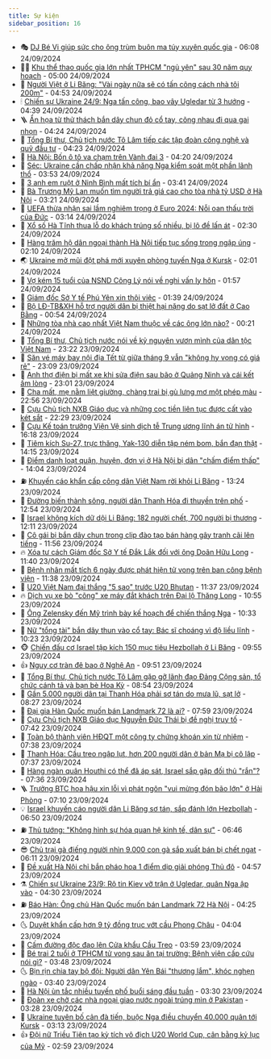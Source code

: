 ```yaml
---
title: Sự kiện
sidebar_position: 16
---
```


<!-- dantri-su-kien:START -->
- 🎭 [DJ Bé Vi giúp sức cho ông trùm buôn ma túy xuyên quốc gia](https://dantri.com.vn/phap-luat/dj-be-vi-giup-suc-cho-ong-trum-buon-ma-tuy-xuyen-quoc-gia-20240924125958020.htm) - 06:08 24/09/2024
- 👨‍🏫 [Khu thể thao quốc gia lớn nhất TPHCM &quot;ngủ yên&quot; sau 30 năm quy hoạch](https://dantri.com.vn/xa-hoi/khu-the-thao-quoc-gia-lon-nhat-tphcm-ngu-yen-sau-30-nam-quy-hoach-20240909115702493.htm) - 05:00 24/09/2024
- 🌮 [Người Việt ở Li Băng: &quot;Vài ngày nữa sẽ có tấn công cách nhà tôi 200m&quot;](https://dantri.com.vn/doi-song/nguoi-viet-o-li-bang-vai-ngay-nua-se-co-tan-cong-cach-nha-toi-200m-20240924092329711.htm) - 04:53 24/09/2024
- 🕯 [Chiến sự Ukraine 24/9: Nga tấn công, bao vây Ugledar từ 3 hướng](https://dantri.com.vn/the-gioi/chien-su-ukraine-249-nga-tan-cong-bao-vay-ugledar-tu-3-huong-20240924112941197.htm) - 04:39 24/09/2024
- 🪜 [Ẩn họa từ thử thách bắn dây chun đỏ cổ tay, cõng nhau đi qua gai nhọn](https://dantri.com.vn/suc-khoe/an-hoa-tu-thu-thach-ban-day-chun-do-co-tay-cong-nhau-di-qua-gai-nhon-20240924074820130.htm) - 04:24 24/09/2024
- 🐘 [Tổng Bí thư, Chủ tịch nước Tô Lâm tiếp các tập đoàn công nghệ và quỹ đầu tư](https://dantri.com.vn/xa-hoi/tong-bi-thu-chu-tich-nuoc-to-lam-tiep-cac-tap-doan-cong-nghe-va-quy-dau-tu-20240924112248565.htm) - 04:23 24/09/2024
- 🤔 [Hà Nội: Bốn ô tô va chạm trên Vành đai 3](https://dantri.com.vn/xa-hoi/ha-noi-bon-o-to-va-cham-tren-vanh-dai-3-20240924111123172.htm) - 04:20 24/09/2024
- 🧠 [Séc: Ukraine cần chấp nhận khả năng Nga kiểm soát một phần lãnh thổ](https://dantri.com.vn/the-gioi/sec-ukraine-can-chap-nhan-kha-nang-nga-kiem-soat-mot-phan-lanh-tho-20240924104816627.htm) - 03:53 24/09/2024
- 📝 [3 anh em ruột ở Ninh Bình mất tích bí ẩn](https://dantri.com.vn/xa-hoi/3-anh-em-ruot-o-ninh-binh-mat-tich-bi-an-20240924101757881.htm) - 03:41 24/09/2024
- 🦏 [Bà Trương Mỹ Lan muốn tìm người trả giá cao cho tòa nhà tỷ USD ở Hà Nội](https://dantri.com.vn/phap-luat/ba-truong-my-lan-muon-tim-nguoi-tra-gia-cao-cho-toa-nha-ty-usd-o-ha-noi-20240924095932071.htm) - 03:21 24/09/2024
- 🥰 [UEFA thừa nhận sai lầm nghiêm trọng ở Euro 2024: Nỗi oan thấu trời của Đức](https://dantri.com.vn/the-thao/uefa-thua-nhan-sai-lam-nghiem-trong-o-euro-2024-noi-oan-thau-troi-cua-duc-20240924101357780.htm) - 03:14 24/09/2024
- 🤗 [Xổ số Hà Tĩnh thua lỗ do khách trúng số nhiều, bị lô đề lấn át](https://dantri.com.vn/kinh-doanh/xo-so-ha-tinh-thua-lo-do-khach-trung-so-nhieu-bi-lo-de-lan-at-20240923190403288.htm) - 02:30 24/09/2024
- 🌈 [Hàng trăm hộ dân ngoại thành Hà Nội tiếp tục sống trong ngập úng](https://dantri.com.vn/xa-hoi/hang-tram-ho-dan-ngoai-thanh-ha-noi-tiep-tuc-song-trong-ngap-ung-20240924034442683.htm) - 02:10 24/09/2024
- 🌏 [Ukraine mở mũi đột phá mới xuyên phòng tuyến Nga ở Kursk](https://dantri.com.vn/the-gioi/ukraine-mo-mui-dot-pha-moi-xuyen-phong-tuyen-nga-o-kursk-20240924083309438.htm) - 02:01 24/09/2024
- 💄 [Vợ kém 15 tuổi của NSND Công Lý nói về nghi vấn ly hôn](https://dantri.com.vn/giai-tri/vo-kem-15-tuoi-cua-nsnd-cong-ly-noi-ve-nghi-van-ly-hon-20240924003749992.htm) - 01:57 24/09/2024
- 👺 [Giám đốc Sở Y tế Phú Yên xin thôi việc](https://dantri.com.vn/xa-hoi/giam-doc-so-y-te-phu-yen-xin-thoi-viec-20240924083152783.htm) - 01:39 24/09/2024
- 👹 [Bộ LĐ-TB&amp;XH hỗ trợ người dân bị thiệt hại nặng do sạt lở đất ở Cao Bằng](https://dantri.com.vn/an-sinh/bo-ld-tbxh-ho-tro-nguoi-dan-bi-thiet-hai-nang-do-sat-lo-dat-o-cao-bang-20240924032515283.htm) - 00:54 24/09/2024
- 🌊 [Những tòa nhà cao nhất Việt Nam thuộc về các ông lớn nào?](https://dantri.com.vn/bat-dong-san/nhung-toa-nha-cao-nhat-viet-nam-thuoc-ve-cac-ong-lon-nao-20240923164409472.htm) - 00:21 24/09/2024
- 🤠 [Tổng Bí thư, Chủ tịch nước nói về kỷ nguyên vươn mình của dân tộc Việt Nam](https://dantri.com.vn/xa-hoi/tong-bi-thu-chu-tich-nuoc-noi-ve-ky-nguyen-vuon-minh-cua-dan-toc-viet-nam-20240924062213310.htm) - 23:22 23/09/2024
- 🎊 [Săn vé máy bay nội địa Tết từ giữa tháng 9 vẫn &quot;không hy vọng có giá rẻ&quot;](https://dantri.com.vn/du-lich/san-ve-may-bay-noi-dia-tet-tu-giua-thang-9-van-khong-hy-vong-co-gia-re-20240923140528945.htm) - 23:09 23/09/2024
- 🐘 [Anh thợ điện bị mất xe khi sửa điện sau bão ở Quảng Ninh và cái kết ấm lòng](https://dantri.com.vn/doi-song/anh-tho-dien-bi-mat-xe-khi-sua-dien-sau-bao-o-quang-ninh-va-cai-ket-am-long-20240923214509329.htm) - 23:01 23/09/2024
- 💂 [Cha mất, mẹ nằm liệt giường, chàng trai bị gù lưng mơ một phép màu](https://dantri.com.vn/tam-long-nhan-ai/cha-mat-me-nam-liet-giuong-chang-trai-bi-gu-lung-mo-mot-phep-mau-20240914204725423.htm) - 22:56 23/09/2024
- 👹 [Cựu Chủ tịch NXB Giáo dục và những cọc tiền liên tục được cất vào két sắt](https://dantri.com.vn/phap-luat/cuu-chu-tich-nxb-giao-duc-va-nhung-coc-tien-lien-tuc-duoc-cat-vao-ket-sat-20240923214537299.htm) - 22:29 23/09/2024
- 🦒 [Cựu Kế toán trưởng Viện Vệ sinh dịch tễ Trung ương lĩnh án tử hình](https://dantri.com.vn/phap-luat/cuu-ke-toan-truong-vien-ve-sinh-dich-te-trung-uong-linh-an-tu-hinh-20240923230416649.htm) - 16:18 23/09/2024
- 🗽 [Tiêm kích Su-27, trực thăng, Yak-130 diễn tập ném bom, bắn đạn thật](https://dantri.com.vn/xa-hoi/tiem-kich-su-27-truc-thang-yak-130-dien-tap-nem-bom-ban-dan-that-20240923194403040.htm) - 14:15 23/09/2024
- 💄 [Điểm danh loạt quận, huyện, đơn vị ở Hà Nội bị dân &quot;chấm điểm thấp&quot;](https://dantri.com.vn/xa-hoi/diem-danh-loat-quan-huyen-don-vi-o-ha-noi-bi-dan-cham-diem-thap-20240923203959919.htm) - 14:04 23/09/2024
- ⛽️ [Khuyến cáo khẩn cấp công dân Việt Nam rời khỏi Li Băng](https://dantri.com.vn/the-gioi/khuyen-cao-khan-cap-cong-dan-viet-nam-roi-khoi-li-bang-20240923201908158.htm) - 13:24 23/09/2024
- 🥷 [Đường biến thành sông, người dân Thanh Hóa đi thuyền trên phố](https://dantri.com.vn/xa-hoi/duong-bien-thanh-song-nguoi-dan-thanh-hoa-di-thuyen-tren-pho-20240923185411204.htm) - 12:54 23/09/2024
- 🤖 [Israel không kích dữ dội Li Băng: 182 người chết, 700 người bị thương](https://dantri.com.vn/the-gioi/israel-khong-kich-du-doi-li-bang-182-nguoi-chet-700-nguoi-bi-thuong-20240923190430378.htm) - 12:11 23/09/2024
- 🌊 [Cô gái bị bắn dây chun trong clip đào tạo bán hàng gây tranh cãi lên tiếng](https://dantri.com.vn/doi-song/co-gai-bi-ban-day-chun-trong-clip-dao-tao-ban-hang-gay-tranh-cai-len-tieng-20240923184412601.htm) - 11:56 23/09/2024
- 🔥 [Xóa tư cách Giám đốc Sở Y tế Đắk Lắk đối với ông Doãn Hữu Long](https://dantri.com.vn/xa-hoi/xoa-tu-cach-giam-doc-so-y-te-dak-lak-doi-voi-ong-doan-huu-long-20240923173255521.htm) - 11:40 23/09/2024
- 🦏 [Bệnh nhân mất tích 6 ngày được phát hiện tử vong trên ban công bệnh viện](https://dantri.com.vn/xa-hoi/benh-nhan-mat-tich-6-ngay-duoc-phat-hien-tu-vong-tren-ban-cong-benh-vien-20240923181547126.htm) - 11:38 23/09/2024
- 🐘 [U20 Việt Nam đại thắng &quot;5 sao&quot; trước U20 Bhutan](https://dantri.com.vn/the-thao/u20-viet-nam-dai-thang-5-sao-truoc-u20-bhutan-20240923183716050.htm) - 11:37 23/09/2024
- 🔥 [Dịch vụ xe bò &quot;cõng&quot; xe máy đắt khách trên Đại lộ Thăng Long](https://dantri.com.vn/xa-hoi/dich-vu-xe-bo-cong-xe-may-dat-khach-tren-dai-lo-thang-long-20240923174344669.htm) - 10:55 23/09/2024
- 💼 [Ông Zelensky đến Mỹ trình bày kế hoạch để chiến thắng Nga](https://dantri.com.vn/the-gioi/ong-zelensky-den-my-trinh-bay-ke-hoach-de-chien-thang-nga-20240923172246627.htm) - 10:33 23/09/2024
- 🚀 [Nữ &quot;tổng tài&quot; bắn dây thun vào cổ tay: Bác sĩ choáng vì độ liều lĩnh](https://dantri.com.vn/suc-khoe/nu-tong-tai-ban-day-thun-vao-co-tay-bac-si-choang-vi-do-lieu-linh-20240923171212899.htm) - 10:23 23/09/2024
- 🐵 [Chiến đấu cơ Israel tập kích 150 mục tiêu Hezbollah ở Li Băng](https://dantri.com.vn/the-gioi/chien-dau-co-israel-tap-kich-150-muc-tieu-hezbollah-o-li-bang-20240923165317046.htm) - 09:55 23/09/2024
- 👍 [Nguy cơ tràn đê bao ở Nghệ An](https://dantri.com.vn/xa-hoi/nguy-co-tran-de-bao-o-nghe-an-20240923155315121.htm) - 09:51 23/09/2024
- 🚦 [Tổng Bí thư, Chủ tịch nước Tô Lâm gặp gỡ lãnh đạo Đảng Cộng sản, tổ chức cánh tả và bạn bè Hoa Kỳ](https://dantri.com.vn/xa-hoi/tong-bi-thu-chu-tich-nuoc-to-lam-gap-go-lanh-dao-dang-cong-san-to-chuc-canh-ta-va-ban-be-hoa-ky-20240923155356369.htm) - 08:54 23/09/2024
- 🥸 [Gần 5.000 người dân tại Thanh Hóa phải sơ tán do mưa lũ, sạt lở](https://dantri.com.vn/xa-hoi/gan-5000-nguoi-dan-tai-thanh-hoa-phai-so-tan-do-mua-lu-sat-lo-20240923150536294.htm) - 08:27 23/09/2024
- 🥷 [Đại gia Hàn Quốc muốn bán Landmark 72 là ai?](https://dantri.com.vn/kinh-doanh/dai-gia-han-quoc-muon-ban-landmark-72-la-ai-20240923143218864.htm) - 07:59 23/09/2024
- 🤡 [Cựu Chủ tịch NXB Giáo dục Nguyễn Đức Thái bị đề nghị truy tố](https://dantri.com.vn/phap-luat/cuu-chu-tich-nxb-giao-duc-nguyen-duc-thai-bi-de-nghi-truy-to-20240923142444216.htm) - 07:42 23/09/2024
- 🥳 [Toàn bộ thành viên HĐQT một công ty chứng khoán xin từ nhiệm](https://dantri.com.vn/kinh-doanh/toan-bo-thanh-vien-hdqt-mot-cong-ty-chung-khoan-xin-tu-nhiem-20240923135140062.htm) - 07:38 23/09/2024
- 🤩 [Thanh Hóa: Cầu treo ngập lụt, hơn 200 người dân ở bản Mạ bị cô lập](https://dantri.com.vn/xa-hoi/thanh-hoa-cau-treo-ngap-lut-hon-200-nguoi-dan-o-ban-ma-bi-co-lap-20240923142105783.htm) - 07:37 23/09/2024
- 🎡 [Hàng ngàn quân Houthi có thể đã áp sát, Israel sắp gặp đối thủ &quot;rắn&quot;?](https://dantri.com.vn/the-gioi/hang-ngan-quan-houthi-co-the-da-ap-sat-israel-sap-gap-doi-thu-ran-20240922211146620.htm) - 07:36 23/09/2024
- 🪜 [Trưởng BTC hoa hậu xin lỗi vì phát ngôn &quot;vui mừng đón bão lớn&quot; ở Hải Phòng](https://dantri.com.vn/giai-tri/truong-btc-hoa-hau-xin-loi-vi-phat-ngon-vui-mung-don-bao-lon-o-hai-phong-20240923130131610.htm) - 07:10 23/09/2024
- 💡 [Israel khuyến cáo người dân Li Băng sơ tán, sắp đánh lớn Hezbollah](https://dantri.com.vn/the-gioi/israel-khuyen-cao-nguoi-dan-li-bang-so-tan-sap-danh-lon-hezbollah-20240923134607393.htm) - 06:50 23/09/2024
- ⛽️ [Thủ tướng: &quot;Không hình sự hóa quan hệ kinh tế, dân sự&quot;](https://dantri.com.vn/xa-hoi/thu-tuong-khong-hinh-su-hoa-quan-he-kinh-te-dan-su-20240923133846374.htm) - 06:46 23/09/2024
- 😎 [Chủ trại gà điếng người nhìn 9.000 con gà sắp xuất bán bị chết ngạt](https://dantri.com.vn/lao-dong-viec-lam/chu-trai-ga-dieng-nguoi-nhin-9000-con-ga-sap-xuat-ban-bi-chet-ngat-20240923121939911.htm) - 06:11 23/09/2024
- 🗽 [Đề xuất Hà Nội chỉ bắn pháo hoa 1 điểm dịp giải phóng Thủ đô](https://dantri.com.vn/xa-hoi/de-xuat-ha-noi-chi-ban-phao-hoa-1-diem-dip-giai-phong-thu-do-20240923114555704.htm) - 04:57 23/09/2024
- ⚗️ [Chiến sự Ukraine 23/9: Rộ tin Kiev vỡ trận ở Ugledar, quân Nga ập vào](https://dantri.com.vn/the-gioi/chien-su-ukraine-239-ro-tin-kiev-vo-tran-o-ugledar-quan-nga-ap-vao-20240923092838195.htm) - 04:30 23/09/2024
- ⛽️ [Báo Hàn: Ông chủ Hàn Quốc muốn bán Landmark 72 Hà Nội](https://dantri.com.vn/kinh-doanh/bao-han-ong-chu-han-quoc-muon-ban-landmark-72-ha-noi-20240923111949059.htm) - 04:25 23/09/2024
- 🌜 [Duyệt khẩn cấp hơn 9 tỷ đồng trục vớt cầu Phong Châu](https://dantri.com.vn/xa-hoi/duyet-khan-cap-hon-9-ty-dong-truc-vot-cau-phong-chau-20240923102557429.htm) - 04:04 23/09/2024
- 🦩 [Cấm đường độc đạo lên Cửa khẩu Cầu Treo](https://dantri.com.vn/xa-hoi/cam-duong-doc-dao-len-cua-khau-cau-treo-20240923102429623.htm) - 03:59 23/09/2024
- 🦒 [Bé trai 2 tuổi ở TPHCM tử vong sau ăn tại trường: Bệnh viện cấp cứu nói gì?](https://dantri.com.vn/suc-khoe/be-trai-2-tuoi-o-tphcm-tu-vong-sau-an-tai-truong-benh-vien-cap-cuu-noi-gi-20240923104536074.htm) - 03:48 23/09/2024
- 🌜 [Bịn rịn chia tay bộ đội: Người dân Yên Bái &quot;thương lắm&quot;, khóc nghẹn ngào](https://dantri.com.vn/doi-song/bin-rin-chia-tay-bo-doi-nguoi-dan-yen-bai-thuong-lam-khoc-nghen-ngao-20240923073747610.htm) - 03:40 23/09/2024
- 🐎 [Hà Nội ùn tắc nhiều tuyến phố buổi sáng đầu tuần](https://dantri.com.vn/xa-hoi/ha-noi-un-tac-nhieu-tuyen-pho-buoi-sang-dau-tuan-20240923100939002.htm) - 03:30 23/09/2024
- 🌋 [Đoàn xe chở các nhà ngoại giao nước ngoài trúng mìn ở Pakistan](https://dantri.com.vn/the-gioi/doan-xe-cho-cac-nha-ngoai-giao-nuoc-ngoai-trung-min-o-pakistan-20240923102055051.htm) - 03:28 23/09/2024
- 🧰 [Ukraine tuyên bố cản đà tiến, buộc Nga điều chuyển 40.000 quân tới Kursk](https://dantri.com.vn/the-gioi/ukraine-tuyen-bo-can-da-tien-buoc-nga-dieu-chuyen-40000-quan-toi-kursk-20240923080859864.htm) - 03:13 23/09/2024
- 👍 [Đội nữ Triều Tiên tạo kỳ tích vô địch U20 World Cup, cân bằng kỷ lục của Mỹ](https://dantri.com.vn/the-thao/doi-nu-trieu-tien-tao-ky-tich-vo-dich-u20-world-cup-can-bang-ky-luc-cua-my-20240923095901498.htm) - 02:59 23/09/2024<!-- dantri-su-kien:END -->

